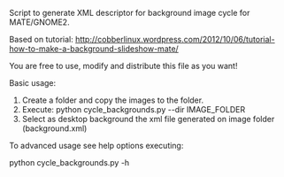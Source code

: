 Script to generate XML descriptor for background image cycle for MATE/GNOME2.

Based on tutorial: http://cobberlinux.wordpress.com/2012/10/06/tutorial-how-to-make-a-background-slideshow-mate/

You are free to use, modify and distribute this file as you want!

Basic usage:

1. Create a folder and copy the images to the folder.
2. Execute: python cycle_backgrounds.py --dir IMAGE_FOLDER
3. Select as desktop background the xml file generated on image folder (background.xml)

To advanced usage see help options executing:

python cycle_backgrounds.py -h
